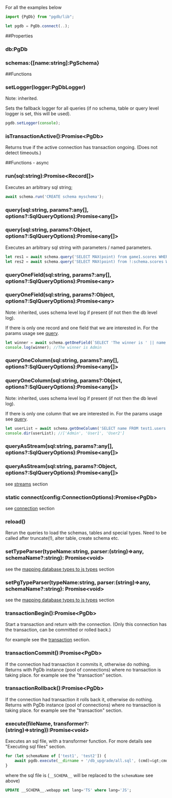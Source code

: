 For all the examples below 
```js
import {PgDb} from "pgdb/lib";

let pgdb = PgDb.connect(..);
```

##Properties
### db:PgDb
### schemas:{[name:string]:PgSchema}

##Functions
### setLogger(logger:PgDbLogger) 
Note: inherited.

Sets the fallback logger for all queries (if no schema, table or query level logger is set, this will be used).
```js
pgdb.setLogger(console);
```
### isTransactionActive():Promise&lt;PgDb&gt;
Returns true if the active connection has transaction ongoing. (Does not detect timeouts.)

##Functions - async
### run(sql:string):Promise&lt;Record[]&gt;
Executes an arbitrary sql string;
```js
await schema.run('CREATE schema myschema');
```
### query(sql:string, params?:any[], options?:SqlQueryOptions):Promise&lt;any[]&gt;
### query(sql:string, params?:Object, options?:SqlQueryOptions):Promise&lt;any[]&gt;
<a name="query"></a>

Executes an arbitrary sql string with parameters / named parameters. 
```ts
let res1 = await schema.query('SELECT MAX(point) from game1.scores WHERE name=$1 ', ['player1']);
let res2 = await schema.query('SELECT MAX(point) from !:schema.scores WHERE name=:name ', {schema:'game1', name:'player1'});
```

### queryOneField(sql:string, params?:any[], options?:SqlQueryOptions):Promise&lt;any&gt;
### queryOneField(sql:string, params?:Object, options?:SqlQueryOptions):Promise&lt;any&gt;
Note: inherited, uses schema level log if present (if not then the db level log).

If there is only one record and one field that we are interested in. For the params usage see [query](#query).
```js
let winner = await schema.getOneField(`SELECT 'The winner is ' || name FROM test1.users LIMIT 1`);
console.log(winner); //The winner is Admin
```

### queryOneColumn(sql:string, params?:any[], options?:SqlQueryOptions):Promise&lt;any[]&gt;
### queryOneColumn(sql:string, params?:Object, options?:SqlQueryOptions):Promise&lt;any[]&gt;
Note: inherited, uses schema level log if present (if not then the db level log).

If there is only one column that we are interested in. For the params usage see [query](#query).
```js
let userList = await schema.getOneColumn('SELECT name FROM test1.users');
console.dir(userList); //['Admin', 'User1', 'User2']
```

### queryAsStream(sql:string, params?:any[], options?:SqlQueryOptions):Promise&lt;any[]&gt;
### queryAsStream(sql:string, params?:Object, options?:SqlQueryOptions):Promise&lt;any[]&gt;
see [streams](../../streams) section 


### static connect(config:ConnectionOptions):Promise&lt;PgDb&gt;
see [connection](../../connection) section

### reload()
Rerun the queries to load the schemas, tables and special types.
Need to be called after truncate(!), alter table, create schema etc.

### setTypeParser(typeName:string, parser:(string)=&gt;any, schemaName?:string): Promise&lt;void&gt;
see the [mapping database types to js types](../../mappingDatabaseTypes) section
 
### setPgTypeParser(typeName:string, parser:(string)=&gt;any, schemaName?:string): Promise&lt;void&gt;
see the [mapping database types to js types](../../mappingDatabaseTypes) section

### transactionBegin():Promise&lt;PgDb&gt;
Start a transaction and return with the connection. 
(Only this connection has the transaction, can be committed or rolled back.)

for example see the [transaction](../../transaction) section. 
 
### transactionCommit():Promise&lt;PgDb&gt;
If the connection had transaction it commits it, otherwise do nothing.
Returns with PgDb instance (pool of connections) where no transaction is taking place.
for example see the "transaction" section. 

### transactionRollback():Promise&lt;PgDb&gt;
If the connection had transaction it rolls back it, otherwise do nothing.
Returns with PgDb instance (pool of connections) where no transaction is taking place.
for example see the "transaction" section. 


### execute(fileName, transformer?:(string)=&gt;string)):Promise&lt;void&gt;
Executes an sql file, with a transformer function. For more details see "Executing sql files" section.

```js
for (let schemaName of ['test1', 'test2']) {
    await pgdb.execute(__dirname + '/db_upgrade/all.sql', (cmd)=&gt;cmd.replace(/__SCHEMA__/g, '"' + schemaName + '"'));
}
```

where the sql file is (`__SCHEMA__` will be replaced to the `schemaName` see above)
```sql
UPDATE __SCHEMA__.webapp set lang='TS' where lang='JS';
```
